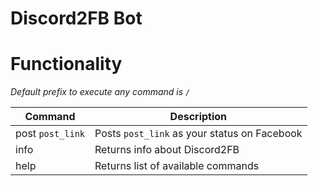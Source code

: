 # Discord2FB Bot

# Functionality

*Default prefix to execute any command is `/`*

| Command | Description |
| -- | -- |
| post `post_link` |  Posts  `post_link` as your status on Facebook |
| info | Returns info about Discord2FB |
| help | Returns list of available commands |
